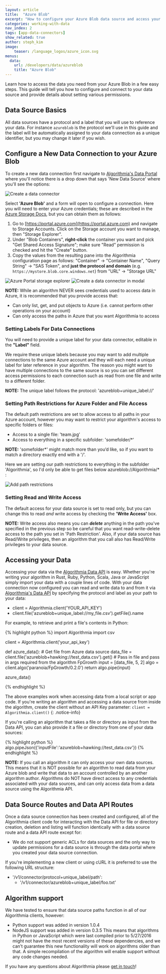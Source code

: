 ```yaml
---
layout: article
title:  "Azure Blob"
excerpt: "How to configure your Azure Blob data source and access your data via the Algorithmia Data API."
categories: working-with-data
nav_index: 2
tags: [app-data-connectors]
show_related: true
author: steph_kim
image:
    teaser: /language_logos/azure_icon.svg
menus:
  data:
    url: /developers/data/azureblob
    title: "Azure Blob"
---
```


Learn how to access the data you need from your Azure Blob in a few easy steps. This guide will tell you how to configure and connect to your data source and provide details about setting various permissions.

## Data Source Basics
All data sources have a protocol and a label that you will use to reference your data. For instance `azureblob` is the protocol we'll use in this guide and the label will be automatically assigned to your data connection as a unique identifier, but you may change it later if you wish.

## Configure a New Data Connection to your Azure Blob
To create a new data connection first navigate to <a href="{{site.baseurl}}/data">Algorithmia's Data Portal</a> where you'll notice there is a drop down that says 'New Data Source' where you'll see the options:

<img src="{{site.cdnurl}}{{site.baseurl}}/images/post_images/data_connectors/create_data_connector.png" alt="Create a data connector" class="syn-image-responsive">

Select **'Azure Blob'** and a form will open to configure a connection. Here you will need to enter your Azure credentials; these are described in the <a href="https://docs.microsoft.com/en-us/azure/storage/">Azure Storage Docs</a>, but you can obtain them as follows:

1. Go to [https://portal.azure.com](https://portal.azure.com) and navigate to Storage Accounts.  Click on the Storage account you want to manage, then "Storage Explorer".
2. Under "Blob Containers", __right-click__ the container you want and pick "Get Shared Access Signature"; make sure "Read" permission is checked and hit the "Create" button.
3. Copy the values from the resulting pane into the Algorithmia configuration page as follows: "Container" -> "Container Name", "Query String" -> "SAS Token", and __just the protocol and domain__ (e.g. `https://mystore.blob.core.windows.net`) from "URL" -> "Storage URL"


<img src="{{site.cdnurl}}{{site.baseurl}}/images/post_images/data_connectors/azure_portal_storage_explorer.png" alt="Azure Portal storage explorer" class="syn-image-responsive">

<img src="{{site.cdnurl}}{{site.baseurl}}/images/post_images/data_connectors/azure_create_data_connector.png" alt="Create a data connector in modal" class="syn-image-responsive">

**NOTE:** While an algorithm NEVER sees credentials used to access data in Azure, it is recommended that you provide access that:

- Can only list, get, and put objects to Azure (i.e. cannot perform other operations on your account)
- Can only access the paths in Azure that you want Algorithmia to access

### Setting Labels For Data Connections
You will need to provide a unique label for your data connector, editable in the **"Label"** field.

We require these unique labels because you may want to add multiple connections to the same Azure account and they will each need a unique label for later reference in your algorithm. The reason you might want to have multiple connections to the same source is so you can set different access permissions to each connection such as read from one file and write to a different folder.

**NOTE:** The unique label follows the protocol: 'azureblob+unique_label://'

### Setting Path Restrictions for Azure Folder and File Access
The default path restrictions are set to allow access to all paths in your Azure account, however you may want to restrict your algorithm's access to specific folders or files:

- Access to a single file: 'team.jpg'
- Access to everything in a specific subfolder: 'somefolder/*'

**NOTE:** 'somefolder*' might match more than you’d like, so if you want to match a directory exactly end with a '/'.

Here we are setting our path restrictions to everything in the subfolder 'Algorithmia', so I'd only be able to get files below azureblob://Algorithmia/* :

<img src="{{site.cdnurl}}{{site.baseurl}}/images/post_images/data_connectors/azure_restricted_paths.png" alt="Add path restrictions" class="syn-image-responsive">

### Setting Read and Write Access
The default access for your data source is set to read only, but you can change this to read *and* write access by checking the **'Write Access'** box.

**NOTE:** Write access also means you can ***delete*** anything in the path you've specified in the previous step so be careful that you want read-write-delete access to the path you set in 'Path Restriction'. Also, if your data source has Read/Write privileges, then an algorithm that you call also has Read/Write privileges to your data source.

## Accessing your Data
Accessing your data via the <a href="http://docs.algorithmia.com/#data-api-specification">Algorithmia Data API</a> is easy. Whether you're writing your algorithm in Rust, Ruby, Python, Scala, Java or JavaScript simply import your data with a couple lines of code. With your data connection now configured you can read and write data to and from it via <a href="http://docs.algorithmia.com/#data-api-specification">Algorithmia's Data API</a> by specifying the protocol and label as your path to your data:

- client = Algorithmia.client('YOUR_API_KEY')
- client.file('azureblob+unique_label://my_file.csv').getFile().name

For example, to retrieve and print a file's contents in Python:

{% highlight python %}
import Algorithmia
import csv

client = Algorithmia.client('your_api_key')

def azure_data():
    # Get file from Azure data source
    data_file = client.file('azureblob+hawking://test_data.csv').get()
    # Pass in file and pass in args required from the algorithm FpGrowth
    input = [data_file, 5, 2]
    algo = client.algo('paranoia/FpGrowth/0.2.0')
    return algo.pipe(input)

azure_data()

{% endhighlight %}

The above examples work when accessing data from a local script or app code. If you're writing an algorithm and accessing a data source from inside the algorithm, create the client without an API Key parameter: `client = Algorithmia.client()`
{: .notice-info}

If you're calling an algorithm that takes a file or directory as input from the Data API, you can also provide it a file or directory from one of your data sources:

{% highlight python %}
algo.pipeJson({'inputFile':'azureblob+hawking://test_data.csv'})
{% endhighlight %}

**NOTE:** If you call an algorithm it can only access your own data sources. This means that it is NOT possible for an algorithm to read data from your Azure blob and write that data to an account controlled by an another algorithm author. Algorithms do NOT have direct access to any credentials associated with your data sources, and can only access data from a data source using the Algorithmia API.

## Data Source Routes and Data API Routes

Once a data source connection has been created and configured, all of the Algorithmia client code for interacting with the Data API for file or directory creation, deletion and listing will function identically with a data source route and a data API route except for:

- We do not support generic ACLs for data sources and the only way to update permissions for a data source is through the data portal where you created your data source connection.

If you're implementing a new client or using cURL it is preferred to use the following URL structure:

- '/v1/connector/protocol+unique_label/path':
    - '/v1/connector/azureblob+unique_label/foo.txt'

## Algorithm support
We have tested to ensure that data source paths function in all of our Algorithmia clients, however:

- Python support was added in version 1.0.4
- NodeJS support was added in version 0.3.5
This means that algorithms in Python or JavaScript which were last compiled prior to 5/27/2016 might not have the most recent versions of these dependencies, and we can’t guarantee this new functionality will work on algorithms older than that. A simple recompilation of the algorithm will enable support without any code changes needed.

If you have any questions about Algorithmia please <a href="mailto:support@algorithmia.com">get in touch</a>!
